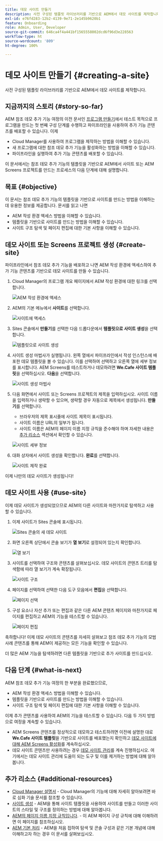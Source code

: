 ```yaml
---
title: 데모 사이트 만들기
description: 사전 구성된 템플릿 라이브러리를 기반으로 AEM에서 데모 사이트를 제작합니다.
exl-id: e76fd283-12b2-4139-9e71-2e145b9620b1
feature: Onboarding
role: Admin, User, Developer
source-git-commit: 646ca4f4a441bf1565558002dcd6f96d3e228563
workflow-type: ht
source-wordcount: '809'
ht-degree: 100%

---
```


# 데모 사이트 만들기 {#creating-a-site}

사전 구성된 템플릿 라이브러리를 기반으로 AEM에서 데모 사이트를 제작합니다.

## 지금까지의 스토리 {#story-so-far}

AEM 참조 데모 추가 기능 여정의 이전 문서인 [프로그램 만들기](create-program.md)에서 테스트 목적으로 프로그램을 만드는 첫 번째 구성 단계를 수행하고 파이프라인을 사용하여 추가 기능 콘텐츠를 배포할 수 있습니다. 이제

* Cloud Manager를 사용하여 프로그램을 제작하는 방법을 이해할 수 있습니다.
* 새 프로그램에 대한 참조 데모 추가 기능을 활성화하는 방법을 이해할 수 있습니다.
* 파이프라인을 실행하여 추가 기능 콘텐츠를 배포할 수 있습니다.

이 문서에서는 참조 데모 추가 기능의 템플릿을 기반으로 AEM에서 사이트 또는 AEM Screens 프로젝트를 만드는 프로세스의 다음 단계에 대해 설명합니다.

## 목표 {#objective}

이 문서는 참조 데모 추가 기능의 템플릿을 기반으로 사이트를 만드는 방법을 이해하는 데 유용한 정보를 제공합니다. 문서를 읽고 나면

* AEM 작성 환경 액세스 방법을 이해할 수 있습니다.
* 템플릿을 기반으로 사이트를 만드는 방법을 이해할 수 있습니다.
* 사이트 구조 탐색 및 페이지 편집에 대한 기본 사항을 이해할 수 있습니다.

## 데모 사이트 또는 Screens 프로젝트 생성 {#create-site}

파이프라인에서 참조 데모 추가 기능을 배포하고 나면 AEM 작성 환경에 액세스하여 추가 기능 콘텐츠를 기반으로 데모 사이트를 만들 수 있습니다.

1. Cloud Manager의 프로그램 개요 페이지에서 AEM 작성 환경에 대한 링크를 선택합니다.

   ![AEM 작성 환경에 액세스](assets/access-author.png)

1. AEM의 기본 메뉴에서 **사이트**&#x200B;를 선택합니다.

   ![사이트에 액세스](assets/access-sites.png)

1. Sites 콘솔에서 **만들기**&#x200B;를 선택한 다음 드롭다운에서 **템플릿으로 사이트 생성**&#x200B;을 선택합니다.

   ![템플릿으로 사이트 생성](assets/create-site-from-template.png)

1. 사이트 생성 마법사가 실행됩니다. 왼쪽 열에서 파이프라인에서 작성 인스턴스에 배포한 데모 템플릿을 볼 수 있습니다. 이를 선택하여 선택하고 오른쪽 열에 세부 정보를 표시합니다. AEM Screens를 테스트하거나 데모하려면 **We.Cafe 사이트 템플릿**&#x200B;을 선택하십시오. **다음**&#x200B;을 선택합니다.

   ![사이트 생성 마법사](assets/site-creation-wizard.png)

1. 다음 화면에서 사이트 또는 Screens 프로젝트의 제목을 입력하십시오. 사이트 이름을 입력하거나 생략할 수 있으며, 생략할 경우 자동으로 제목에서 생성됩니다. **만들기**&#x200B;를 선택합니다.

   * 브라우저의 제목 표시줄에 사이트 제목이 표시됩니다.
   * 사이트 이름은 URL의 일부가 됩니다.
   * 사이트 이름은 AEM의 페이지 이름 지정 규칙을 준수해야 하며 자세한 내용은 [추가 리소스](#additional-resources) 섹션에서 확인할 수 있습니다.

   ![사이트 세부 정보](assets/site-details.png)

1. 대화 상자에서 사이트 생성을 확인합니다. **완료**&#x200B;를 선택합니다.

   ![사이트 제작 완료](assets/site-creation-complete.png)

이제 나만의 데모 사이트가 생성됩니다!

## 데모 사이트 사용 {#use-site}

이제 데모 사이트가 생성되었으므로 AEM의 다른 사이트와 마찬가지로 탐색하고 사용할 수 있습니다.

1. 이제 사이트가 Sites 콘솔에 표시됩니다.

   ![Sites 콘솔의 새 데모 사이트](assets/new-demo-site.png)

1. 화면 오른쪽 상단에서 콘솔 보기가 **열 보기**&#x200B;로 설정되어 있는지 확인합니다.

   ![열 보기](assets/column-view.png)

1. 사이트를 선택하여 구조와 콘텐츠를 살펴보십시오. 데모 사이트의 콘텐츠 트리를 탐색함에 따라 열 보기가 계속 확장됩니다.

   ![사이트 구조](assets/site-structure.png)

1. 페이지를 선택하여 선택한 다음 도구 모음에서 **편집**&#x200B;을 선택합니다.

   ![페이지 선택](assets/select-page.png)

1. 구성 요소나 자산 추가 또는 편집과 같은 다른 AEM 콘텐츠 페이지와 마찬가지로 페이지를 편집하고 AEM의 기능을 테스트할 수 있습니다.

   ![페이지 편집](assets/edit-page.png)

축하합니다! 이제 데모 사이트의 콘텐츠를 자세히 살펴보고 참조 데모 추가 기능의 모범 사례 콘텐츠를 통해 AEM이 제공하는 모든 기능을 확인할 수 있습니다.

더 많은 AEM 기능을 탐색하려면 다른 템플릿을 기반으로 추가 사이트를 만드십시오.

## 다음 단계 {#what-is-next}

AEM 참조 데모 추가 기능 여정의 한 부분을 완료했으므로,

* AEM 작성 환경 액세스 방법을 이해할 수 있습니다.
* 템플릿을 기반으로 사이트를 만드는 방법을 이해할 수 있습니다.
* 사이트 구조 탐색 및 페이지 편집에 대한 기본 사항을 이해할 수 있습니다.

이제 추가 콘텐츠를 사용하여 AEM의 기능을 테스트할 수 있습니다. 다음 두 가지 방법으로 여정을 계속할 수 있습니다.

* AEM Screens 콘텐츠를 정상적으로 데모하고 테스트하려면 이전에 설명한 대로 **We.Cafe 사이트 템플릿**&#x200B;을 기반으로 사이트를 배포했는지 확인하고 [데모 사이트에 대해 AEM Screens 활성화](screens.md)를 계속하십시오.
* 데모 사이트 콘텐츠만 사용하려는 경우 [데모 사이트 관리](manage.md)를 계속 진행하십시오. 여기에서는 데모 사이트 관리에 도움이 되는 도구 및 이를 제거하는 방법에 대해 알아봅니다.

## 추가 리소스 {#additional-resources}

* [Cloud Manager 설명서](https://experienceleague.adobe.com/docs/experience-manager-cloud-service/onboarding/onboarding-concepts/cloud-manager-introduction.html) - Cloud Manager의 기능에 대해 자세히 알아보려면 바로 심화 기술 문서를 참조할 수 있습니다.
* [사이트 생성](/help/sites-cloud/administering/site-creation/create-site.md) - AEM을 통해 사이트 템플릿을 사용하여 사이트를 만들고 이러한 사이트의 스타일 및 구조를 정의하는 방법에 대해 알아봅니다.
* [AEM의 페이지 이름 지정 규칙입니다](/help/sites-cloud/authoring/sites-console/organizing-pages.md#page-name-restrictions-and-best-practices). - 이 AEM 페이지 구성 규칙에 대해 이해하려면 이 페이지를 참조하십시오.
* [AEM 기본 처리](/help/sites-cloud/authoring/basic-handling.md) - AEM을 처음 접하여 탐색 및 콘솔 구성과 같은 기본 개념에 대해 이해하고자 하는 경우 이 문서를 살펴보십시오.
